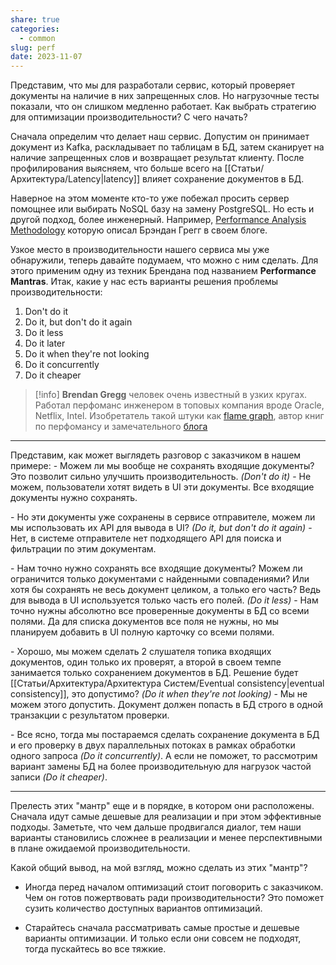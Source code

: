 ```yaml
---
share: true
categories:
  - common
slug: perf
date: 2023-11-07
---
```

Представим, что мы для разработали сервис, который проверяет документы на наличие в них запрещенных слов. Но нагрузочные тесты показали, что он слишком медленно работает. Как выбрать стратегию для оптимизации производительности? С чего начать?
<!-- more -->

Сначала определим что делает наш сервис. Допустим он принимает документ из Kafka, раскладывает по таблицам в БД, затем сканирует на наличие запрещенных слов и возвращает результат клиенту. После профилирования выясняем, что больше всего на [[Статьи/Архитектура/Latency|latency]] влияет сохранение документов в БД.

Наверное на этом моменте кто-то уже побежал просить сервер помощнее или выбирать NoSQL базу на замену PostgreSQL. Но есть и другой подход, более инженерный. Например, [Performance Analysis Methodology](https://www.brendangregg.com/methodology.html) которую описал Брэндан Грегг в своем блоге.

Узкое место в производительности нашего сервиса мы уже обнаружили, теперь давайте подумаем, что можно с ним сделать. Для этого применим одну из техник Брендана под названием **Performance Mantras**. 
Итак, какие у нас есть варианты решения проблемы производительности:
1. Don't do it
2. Do it, but don't do it again
3. Do it less
4. Do it later
5. Do it when they're not looking
6. Do it concurrently
7. Do it cheaper

>[!info]
>**Brendan Gregg** человек очень известный в узких кругах. Работал перфоманс инженером в топовых компания вроде Oracle, Netflix, Intel. Изобретатель такой штуки как [flame graph](https://www.brendangregg.com/flamegraphs.html), автор книг по перфомансу и замечательного [блога](https://www.brendangregg.com/index.html)

---

Представим, как может выглядеть разговор с заказчиком в нашем примере:
\- Можем ли мы вообще не сохранять входящие документы? Это позволит сильно улучшить производительность. *(Don't do it)*
\- Не можем, пользователи хотят видеть в UI эти документы. Все входящие документы нужно сохранять.

\- Но эти документы уже сохранены в сервисе отправителе, можем ли мы использовать их API для вывода в UI? *(Do it, but don't do it again)*
\- Нет, в системе отправителе нет подходящего API для поиска и фильтрации по этим документам.

\- Нам точно нужно сохранять все входящие документы? Можем ли ограничится только документами с найденными совпадениями? Или хотя бы сохранять не весь документ целиком, а только его часть? Ведь для вывода в UI используется только часть его полей. *(Do it less)*
\- Нам точно нужны абсолютно все проверенные документы в БД со всеми полями. Да для списка документов все поля не нужны, но мы планируем добавить в UI полную карточку со всеми полями.

\- Хорошо, мы можем сделать 2 слушателя топика входящих документов, один только их проверят, а второй в своем темпе занимается только сохранением документов в БД. Решение будет [[Статьи/Архитектура/Архитектура Систем/Eventual consistency|eventual consistency]], это допустимо? *(Do it when they're not looking)*
\- Мы не можем этого допустить. Документ должен попасть в БД строго в одной транзакции с результатом проверки.

\- Все ясно, тогда мы постараемся сделать сохранение документа в БД и его проверку в двух параллельных потоках в рамках обработки одного запроса *(Do it concurrently)*. А если не поможет, то рассмотрим вариант замены БД на более производительную для нагрузок частой записи *(Do it cheaper)*.

---

Прелесть этих "мантр" еще и в порядке, в котором они расположены. Сначала идут самые дешевые для реализации и при этом эффективные подходы. Заметьте, что чем дальше продвигался диалог, тем наши варианты становились сложнее в реализации и менее перспективными в плане ожидаемой производительности.


Какой общий вывод, на мой взгляд, можно сделать из этих "мантр"?
- Иногда перед началом оптимизаций стоит поговорить с заказчиком. Чем он готов пожертвовать ради производительности? Это поможет сузить количество доступных вариантов оптимизаций.  

- Старайтесь сначала рассматривать самые простые и дешевые варианты оптимизации. И только если они совсем не подходят, тогда пускайтесь во все тяжкие. 
  